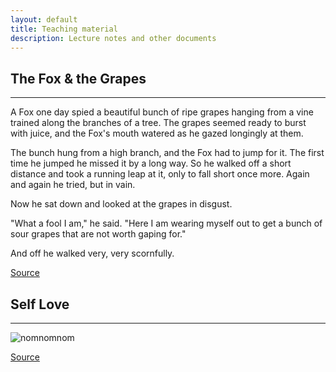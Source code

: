 ```yaml
---
layout: default
title: Teaching material
description: Lecture notes and other documents
---
```


## The Fox & the Grapes
***

A Fox one day spied a beautiful bunch of ripe grapes hanging from a vine trained along the branches of a tree. The grapes seemed ready to burst with juice, and the Fox's mouth watered as he gazed longingly at them.

The bunch hung from a high branch, and the Fox had to jump for it. The first time he jumped he missed it by a long way. So he walked off a short distance and took a running leap at it, only to fall short once more. Again and again he tried, but in vain.

Now he sat down and looked at the grapes in disgust.

"What a fool I am," he said. "Here I am wearing myself out to get a bunch of sour grapes that are not worth gaping for."

And off he walked very, very scornfully.

<a href="http://www.read.gov/aesop/005.html"> Source </a>

## Self Love
***

<img src="https://66.media.tumblr.com/412fcf5e9bb1ef1b964d3fede78eeb34/tumblr_ovawxofdmL1uqooxso1_1280.png" alt="nomnomnom" />

<a href="https://heckifiknowcomics.com/post/164639055909/gotta-love-yourself"> Source </a>